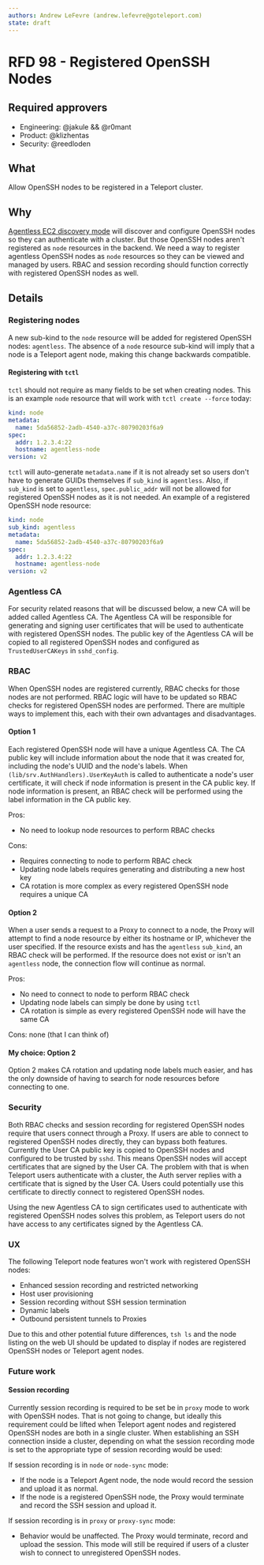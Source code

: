 ```yaml
---
authors: Andrew LeFevre (andrew.lefevre@goteleport.com)
state: draft
---
```


# RFD 98 - Registered OpenSSH Nodes

## Required approvers

* Engineering: @jakule && @r0mant
* Product: @klizhentas
* Security: @reedloden

## What

Allow OpenSSH nodes to be registered in a Teleport cluster.

## Why

[Agentless EC2 discovery mode](https://github.com/gravitational/teleport/issues/17865) will discover and configure OpenSSH nodes so they can authenticate with a cluster. But those OpenSSH nodes aren't registered as `node` resources in the backend. We need a way to register agentless OpenSSH nodes as `node` resources so they can be viewed and managed by users. RBAC and session recording should function correctly with registered OpenSSH nodes as well.

## Details

### Registering nodes

A new sub-kind to the `node` resource will be added for registered OpenSSH nodes: `agentless`. The absence of a `node` resource sub-kind will imply that a node is a Teleport agent node, making this change backwards compatible.

#### Registering with `tctl`

`tctl` should not require as many fields to be set when creating nodes. This is an example `node` resource that will work with `tctl create --force` today:

```yaml
kind: node
metadata:
  name: 5da56852-2adb-4540-a37c-80790203f6a9
spec:
  addr: 1.2.3.4:22
  hostname: agentless-node
version: v2
```

`tctl` will auto-generate `metadata.name` if it is not already set so users don't have to generate GUIDs themselves if `sub_kind` is `agentless`. Also, if `sub_kind` is set to `agentless`, `spec.public_addr` will not be allowed for registered OpenSSH nodes as it is not needed. An example of a registered OpenSSH node resource:

```yaml
kind: node
sub_kind: agentless
metadata:
  name: 5da56852-2adb-4540-a37c-80790203f6a9
spec:
  addr: 1.2.3.4:22
  hostname: agentless-node
version: v2
```

### Agentless CA

For security related reasons that will be discussed below, a new CA will be added called Agentless CA. The Agentless CA will be responsible for generating and signing user certificates that will be used to authenticate with registered OpenSSH nodes. The public key of the Agentless CA will be copied to all registered OpenSSH nodes and configured as `TrustedUserCAKeys` in `sshd_config`.

### RBAC

When OpenSSH nodes are registered currently, RBAC checks for those nodes are not performed. RBAC logic will have to be updated so RBAC checks for registered OpenSSH nodes are performed. There are multiple ways to implement this, each with their own advantages and disadvantages.

#### Option 1

Each registered OpenSSH node will have a unique Agentless CA. The CA public key will include information about the node that it was created for, including the node's UUID and the node's labels. When `(lib/srv.AuthHandlers).UserKeyAuth` is called to authenticate a node's user certificate, it will check if node information is present in the CA public key. If node information is present, an RBAC check will be performed using the label information in the CA public key.

Pros:

- No need to lookup node resources to perform RBAC checks

Cons:

- Requires connecting to node to perform RBAC check
- Updating node labels requires generating and distributing a new host key
- CA rotation is more complex as every registered OpenSSH node requires a unique CA

#### Option 2

When a user sends a request to a Proxy to connect to a node, the Proxy will attempt to find a node resource by either its hostname or IP, whichever the user specified. If the resource exists and has the `agentless` `sub_kind`, an RBAC check will be performed. If the resource does not exist or isn't an `agentless` node, the connection flow will continue as normal.

Pros:

- No need to connect to node to perform RBAC check
- Updating node labels can simply be done by using `tctl`
- CA rotation is simple as every registered OpenSSH node will have the same CA

Cons: none (that I can think of)

#### My choice: Option 2

Option 2 makes CA rotation and updating node labels much easier, and has the only downside of having to search for node resources before connecting to one. 

### Security

Both RBAC checks and session recording for registered OpenSSH nodes require that users connect through a Proxy. If users are able to connect to registered OpenSSH nodes directly, they can bypass both features. Currently the User CA public key is copied to OpenSSH nodes and configured to be trusted by `sshd`. This means OpenSSH nodes will accept certificates that are signed by the User CA. The problem with that is when Teleport users authenticate with a cluster, the Auth server replies with a certificate that is signed by the User CA. Users could potentially use this certificate to directly connect to registered OpenSSH nodes.

Using the new Agentless CA to sign certificates used to authenticate with registered OpenSSH nodes solves this problem, as Teleport users do not have access to any certificates signed by the Agentless CA.

### UX

The following Teleport node features won't work with registered OpenSSH nodes:

- Enhanced session recording and restricted networking
- Host user provisioning
- Session recording without SSH session termination
- Dynamic labels
- Outbound persistent tunnels to Proxies

Due to this and other potential future differences, `tsh ls` and the node listing on the web UI should be updated to display if nodes are registered OpenSSH nodes or Teleport agent nodes.

### Future work

#### Session recording

Currently session recording is required to be set be in `proxy` mode to work with OpenSSH nodes. That is not going to change, but ideally this requirement could be lifted when Teleport agent nodes and registered OpenSSH nodes are both in a single cluster. When establishing an SSH connection inside a cluster, depending on what the session recording mode is set to the appropriate type of session recording would be used:

If session recording is in `node` or `node-sync` mode:

- If the node is a Teleport Agent node, the node would record the session and upload it as normal.
- If the node is a registered OpenSSH node, the Proxy would terminate and record the SSH session and upload it.

If session recording is in `proxy` or `proxy-sync` mode:

- Behavior would be unaffected. The Proxy would terminate, record and upload the session. This mode will still be required if users of a cluster wish to connect to unregistered OpenSSH nodes.
